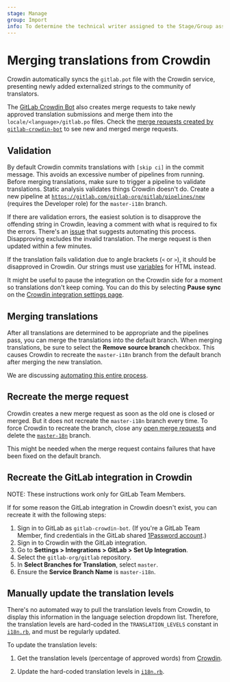 ```yaml
---
stage: Manage
group: Import
info: To determine the technical writer assigned to the Stage/Group associated with this page, see https://about.gitlab.com/handbook/product/ux/technical-writing/#assignments
---
```


# Merging translations from Crowdin

Crowdin automatically syncs the `gitlab.pot` file with the Crowdin service, presenting
newly added externalized strings to the community of translators.

The [GitLab Crowdin Bot](https://gitlab.com/gitlab-crowdin-bot) also creates merge requests
to take newly approved translation submissions and merge them into the `locale/<language>/gitlab.po`
files. Check the [merge requests created by `gitlab-crowdin-bot`](https://gitlab.com/gitlab-org/gitlab/-/merge_requests?scope=all&state=opened&author_username=gitlab-crowdin-bot)
to see new and merged merge requests.

## Validation

By default Crowdin commits translations with `[skip ci]` in the commit
message. This avoids an excessive number of pipelines from running.
Before merging translations, make sure to trigger a pipeline to validate
translations. Static analysis validates things Crowdin doesn't do. Create
a new pipeline at [`https://gitlab.com/gitlab-org/gitlab/pipelines/new`](https://gitlab.com/gitlab-org/gitlab/pipelines/new)
(requires the Developer role) for the `master-i18n` branch.

If there are validation errors, the easiest solution is to disapprove
the offending string in Crowdin, leaving a comment with what is
required to fix the errors. There's an
[issue](https://gitlab.com/gitlab-org/gitlab/-/issues/23256)
that suggests automating this process. Disapproving excludes the
invalid translation. The merge request is then updated within a few
minutes.

If the translation fails validation due to angle brackets (`<` or `>`),
it should be disapproved in Crowdin. Our strings must use [variables](externalization.md#html)
for HTML instead.

It might be useful to pause the integration on the Crowdin side for a
moment so translations don't keep coming. You can do this by selecting
**Pause sync** on the [Crowdin integration settings page](https://translate.gitlab.com/project/gitlab-ee/settings#integration).

## Merging translations

After all translations are determined to be appropriate and the pipelines pass,
you can merge the translations into the default branch. When merging translations,
be sure to select the **Remove source branch** checkbox. This causes Crowdin
to recreate the `master-i18n` branch from the default branch after merging the new
translation.

We are discussing [automating this entire process](https://gitlab.com/gitlab-org/gitlab/-/issues/19896).

## Recreate the merge request

Crowdin creates a new merge request as soon as the old one is closed
or merged. But it does not recreate the `master-i18n` branch every
time. To force Crowdin to recreate the branch, close any [open merge requests](https://gitlab.com/gitlab-org/gitlab/-/merge_requests?scope=all&state=opened&author_username=gitlab-crowdin-bot)
and delete the [`master-18n`](https://gitlab.com/gitlab-org/gitlab/-/branches/all?utf8=✓&search=master-i18n) branch.

This might be needed when the merge request contains failures that
have been fixed on the default branch.

## Recreate the GitLab integration in Crowdin

NOTE:
These instructions work only for GitLab Team Members.

If for some reason the GitLab integration in Crowdin doesn't exist, you can
recreate it with the following steps:

1. Sign in to GitLab as `gitlab-crowdin-bot`. (If you're a GitLab Team Member,
   find credentials in the GitLab shared
   [1Password account](https://about.gitlab.com/handbook/security/#1password-for-teams).)
1. Sign in to Crowdin with the GitLab integration.
1. Go to **Settings > Integrations > GitLab > Set Up Integration**.
1. Select the `gitlab-org/gitlab` repository.
1. In **Select Branches for Translation**, select `master`.
1. Ensure the **Service Branch Name** is `master-i18n`.

## Manually update the translation levels

There's no automated way to pull the translation levels from Crowdin, to display
this information in the language selection dropdown list. Therefore, the translation
levels are hard-coded in the `TRANSLATION_LEVELS` constant in [`i18n.rb`](https://gitlab.com/gitlab-org/gitlab/-/blob/master/lib/gitlab/i18n.rb),
and must be regularly updated.

To update the translation levels:

1. Get the translation levels (percentage of approved words) from [Crowdin](https://crowdin.com/project/gitlab-ee/settings#translations).

1. Update the hard-coded translation levels in [`i18n.rb`](https://gitlab.com/gitlab-org/gitlab/-/blob/master/lib/gitlab/i18n.rb#L40).
